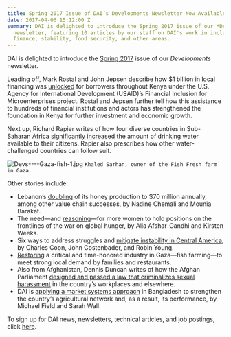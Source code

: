 ```yaml
---
title: Spring 2017 Issue of DAI’s Developments Newsletter Now Available
date: 2017-04-06 15:12:00 Z
summary: DAI is delighted to introduce the Spring 2017 issue of our *Developments*
  newsletter, featuring 10 articles by our staff on DAI's work in inclusive and municipal
  finance, stability, food security, and other areas.
---
```


DAI is delighted to introduce the [Spring 2017](http://dai-global-developments.com/developments/spring-2017?utm_source=daidotcom) issue of our *Developments* newsletter.

Leading off, Mark Rostal and John Jepsen describe how $1 billion in local financing was [unlocked](http://dai-global-developments.com/articles/unlocking-capital-across-kenya-how-usaid-firm-pushed-the-frontier-of-financial-services-and-built-a-foundation-for-economic-growth?utm_source=daidotcom) for borrowers throughout Kenya under the U.S. Agency for International Development (USAID)’s Financial Inclusion for Microenterprises project. Rostal and Jepsen further tell how this assistance to hundreds of financial institutions and actors has strengthened the foundation in Kenya for further investment and economic growth.

Next up, Richard Rapier writes of how four diverse countries in Sub-Saharan Africa [significantly increased](http://dai-global-developments.com/articles/doubling-access-to-safe-drinking-water-how-four-african-countries-did-it-and-how-others-can-too?utm_source=daidotcom) the amount of drinking water available to their citizens. Rapier also prescribes how other water-challenged countries can follow suit.

![Devs----Gaza-fish-1.jpg](/uploads/Devs----Gaza-fish-1.jpg)
`Khaled Sarhan, owner of the Fish Fresh farm in Gaza.`

Other stories include:

* Lebanon’s [doubling](http://dai-global-developments.com/articles/despite-regional-instability-lebanons-honey-sector-reaches-new-heights?utm_source=daidotcom) of its honey production to $70 million annually, among other value chain successes, by Nadine Chemali and Mounia Barakat.
* The need—and [reasoning](http://dai-global-developments.com/articles/place-more-women-on-the-frontlines-of-the-global-war-on-hunger?utm_source=daidotcom)—for more women to hold positions on the frontlines of the war on global hunger, by Alia Afshar-Gandhi and Kirsten Weeks.
* Six ways to address struggles and [mitigate instability in Central America](http://dai-global-developments.com/articles/mitigating-instability-in-central-america?utm_source=daidotcom), by Charles Coon, John Costenbader, and Robin Young.
* [Restoring](http://dai-global-developments.com/articles/dreams-come-true-as-onshore-fish-farms-emerge-in-gaza?utm_source=daidotcom) a critical and time-honored industry in Gaza—fish farming—to meet strong local demand by families and restaurants.
* Also from Afghanistan, Dennis Duncan writes of how the Afghan Parliament [designed and passed a law that criminalizes sexual harassment](http://dai-global-developments.com/articles/law-to-criminalize-sexual-harassment-passed-by-afghan-parliament-awaits-presidents-approval?utm_source=daidotcom) in the country’s workplaces and elsewhere.
* DAI is [applying a market systems approach](http://dai-global-developments.com/articles/market-systems-development-boosts-farming-nutrition-in-bangladeshs-southern-delta?utm_source=daidotcom) in Bangladesh to strengthen the country’s agricultural network and, as a result, its performance, by Michael Field and Sarah Wall.

To sign up for DAI news, newsletters, technical articles, and job postings, click [here](https://www.dai.com/sign-up).